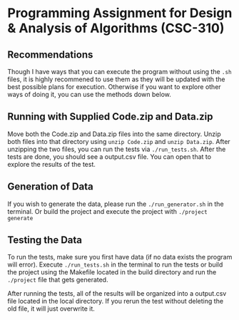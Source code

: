 # Programming Assignment for Design & Analysis of Algorithms (CSC-310)

## Recommendations

Though I have ways that you can execute the program without using the `.sh` files, it is highly recommened to use them as they will be updated with the best possible plans for execution. Otherwise if you want to explore other ways of doing it, you can use the methods down below.

## Running with Supplied Code.zip and Data.zip

Move both the Code.zip and Data.zip files into the same directory. Unzip both files into that directory using `unzip Code.zip` and `unzip Data.zip`. After unzipping the two files, you can run the tests via `./run_tests.sh`. After the tests are done, you should see a output.csv file. You can open that to explore the results of the test.

## Generation of Data

If you wish to generate the data, please run the `./run_generator.sh` in the terminal. Or build the project and execute the project with `./project generate`

## Testing the Data

To run the tests, make sure you first have data (if no data exists the program will error). Execute `./run_tests.sh` in the terminal to run the tests or build the project using the Makefile located in the build directory and run the `./project` file that gets generated.

After running the tests, all of the results will be organized into a output.csv file located in the local directory. If you rerun the test without deleting the old file, it will just overwrite it.